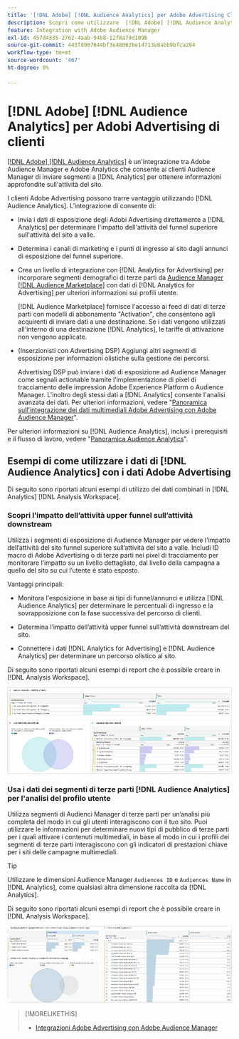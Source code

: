 ```yaml
---
title: '[!DNL Adobe] [!DNL Audience Analytics] per Adobe Advertising Clienti'
description: Scopri come utilizzare  [!DNL Adobe] [!DNL Audience Analytics] per i casi d'uso pubblicitari
feature: Integration with Adobe Audience Manager
exl-id: 457d4335-2762-4aab-94b8-12f8a79d109b
source-git-commit: 443f8907644bf3e480626e14713e8abb9bfca284
workflow-type: tm+mt
source-wordcount: '467'
ht-degree: 0%

---
```


# [!DNL Adobe] [!DNL Audience Analytics] per Adobi Advertising di clienti

[[!DNL Adobe] [!DNL Audience Analytics]](https://experienceleague.adobe.com/docs/analytics/integration/audience-analytics/mc-audiences-aam.html) è un&#39;integrazione tra Adobe Audience Manager e Adobe Analytics che consente ai clienti Audience Manager di inviare segmenti a [!DNL Analytics] per ottenere informazioni approfondite sull&#39;attività del sito.

I clienti Adobe Advertising possono trarre vantaggio utilizzando [!DNL Audience Analytics]. L’integrazione di consente di:

* Invia i dati di esposizione degli Adobi Advertising direttamente a [!DNL Analytics] per determinare l&#39;impatto dell&#39;attività del funnel superiore sull&#39;attività del sito a valle.

* Determina i canali di marketing e i punti di ingresso al sito dagli annunci di esposizione del funnel superiore.

* Crea un livello di integrazione con [!DNL Analytics for Advertising] per incorporare segmenti demografici di terze parti da [Audience Manager [!DNL Audience Marketplace]](https://experienceleague.adobe.com/docs/audience-manager/user-guide/features/audience-marketplace/audience-marketplace.html) con dati di [!DNL Analytics for Advertising] per ulteriori informazioni sui profili utente.

  [!DNL Audience Marketplace] fornisce l&#39;accesso ai feed di dati di terze parti con modelli di abbonamento &quot;Activation&quot;, che consentono agli acquirenti di inviare dati a una destinazione. Se i dati vengono utilizzati all&#39;interno di una destinazione [!DNL Analytics], le tariffe di attivazione non vengono applicate.

* (Inserzionisti con Advertising DSP) Aggiungi altri segmenti di esposizione per informazioni olistiche sulla gestione dei percorsi.

  Advertising DSP può inviare i dati di esposizione ad Audience Manager come segnali actionable tramite l’implementazione di pixel di tracciamento delle impression Adobe Experience Platform o Audience Manager. L&#39;inoltro degli stessi dati a [!DNL Analytics] consente l&#39;analisi avanzata dei dati. Per ulteriori informazioni, vedere &quot;[Panoramica sull&#39;integrazione dei dati multimediali Adobe Advertising con Adobe Audience Manager](/help/integrations/audience-manager/media-data-integration/overview.md)&quot;.

Per ulteriori informazioni su [!DNL Audience Analytics], inclusi i prerequisiti e il flusso di lavoro, vedere &quot;[Panoramica Audience Analytics](https://experienceleague.adobe.com/docs/analytics/integration/audience-analytics/mc-audiences-aam.html)&quot;.

## Esempi di come utilizzare i dati di [!DNL Audience Analytics] con i dati Adobe Advertising

Di seguito sono riportati alcuni esempi di utilizzo dei dati combinati in [!DNL Analytics] [!DNL Analysis Workspace].

### Scopri l’impatto dell’attività upper funnel sull’attività downstream

Utilizza i segmenti di esposizione di Audience Manager per vedere l’impatto dell’attività del sito funnel superiore sull’attività del sito a valle. Includi ID macro di Adobe Advertising o di terze parti nei pixel di tracciamento per monitorare l’impatto su un livello dettagliato, dal livello della campagna a quello del sito su cui l’utente è stato esposto.

Vantaggi principali:

* Monitora l&#39;esposizione in base ai tipi di funnel/annunci e utilizza [!DNL Audience Analytics] per determinare le percentuali di ingresso e la sovrapposizione con la fase successiva del percorso di clienti.

* Determina l’impatto dell’attività upper funnel sull’attività downstream del sito.

* Connettere i dati [!DNL Analytics for Advertising]<!-- which doesn't include the last exposure event --> e [!DNL Audience Analytics] <!-- (which includes the user's last exposure event) --> per determinare un percorso olistico al sito.

Di seguito sono riportati alcuni esempi di report che è possibile creare in [!DNL Analysis Workspace].

![Scopri l&#39;impatto dell&#39;attività upper funnel sull&#39;attività downstream del sito](/help/integrations/assets/audience-analytics-upper-funnel-exposure.png)

### Usa i dati dei segmenti di terze parti [!DNL Audience Analytics] per l&#39;analisi del profilo utente

Utilizza segmenti di Audienci Manager di terze parti per un’analisi più completa del modo in cui gli utenti interagiscono con il tuo sito. Puoi utilizzare le informazioni per determinare nuovi tipi di pubblico di terze parti per i quali attivare i contenuti multimediali, in base al modo in cui i profili dei segmenti di terze parti interagiscono con gli indicatori di prestazioni chiave per i siti delle campagne multimediali.

>[!TIP]
> Utilizzare le dimensioni Audience Manager `Audiences ID` e `Audiences Name` in [!DNL Analytics], come qualsiasi altra dimensione raccolta da [!DNL Analytics].

Di seguito sono riportati alcuni esempi di report che è possibile creare in [!DNL Analysis Workspace].

![Utilizzo di segmenti di terze parti per arricchire l&#39;analisi del profilo utente](/help/integrations/assets/audience-analytics-third-party-report.png)

>[!MORELIKETHIS]
>
>* [Integrazioni Adobe Advertising con Adobe Audience Manager](/help/integrations/audience-manager/overview.md)
